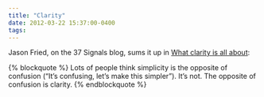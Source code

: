 ```yaml
---
title: "Clarity"
date: 2012-03-22 15:37:00-0400
tags: 
---
```


Jason Fried, on the 37 Signals blog, sums it up in [What clarity is all about](http://37signals.com/svn/posts/3144-what-clarity-is-all-about):

{% blockquote %}
Lots of people think simplicity is the opposite of confusion (“It’s confusing, let’s make this simpler”). It’s not. The opposite of confusion is clarity.
{% endblockquote %}
